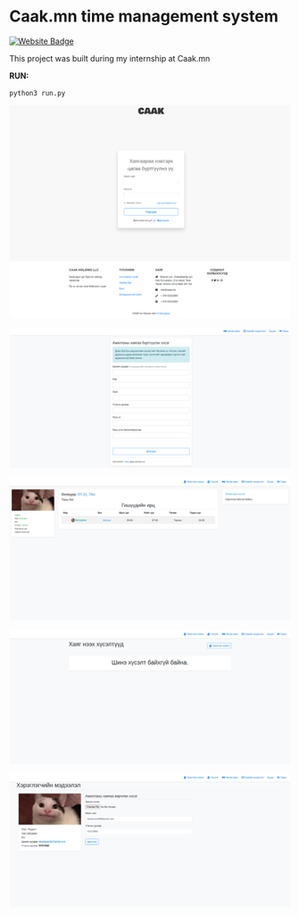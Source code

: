 # Caak.mn time management system
[![Website Badge](https://img.shields.io/badge/Website-3b5998?style=flat-square&logo=google-chrome&logoColor=white)](https://www.caak.mn/)

This project was built during my internship at Caak.mn

**RUN:**
```
python3 run.py
```

![Login](https://github.com/btseee/Flask-Caak-Register/blob/master/screenshots/1.png)

![Register](https://github.com/btseee/Flask-Caak-Register/blob/master/screenshots/2.png)

![Main](https://github.com/btseee/Flask-Caak-Register/blob/master/screenshots/3.png)

![Main1](https://github.com/btseee/Flask-Caak-Register/blob/master/screenshots/4.png)

![Main2](https://github.com/btseee/Flask-Caak-Register/blob/master/screenshots/5.png)